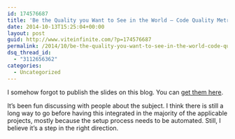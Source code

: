 ```yaml
---
id: 174576687
title: 'Be the Quality you Want to See in the World – Code Quality Metrics'
date: 2014-10-13T15:25:04+00:00
layout: post
guid: http://www.viteinfinite.com/?p=174576687
permalink: /2014/10/be-the-quality-you-want-to-see-in-the-world-code-quality-metrics/
dsq_thread_id:
  - "3112656362"
categories:
  - Uncategorized
---
```

I somehow forgot to publish the slides on this blog. You can [get them here](https://speakerdeck.com/viteinfinite/be-the-quality-you-want-to-see-in-the-world-code-quality-metrics).

It’s been fun discussing with people about the subject. I think there is still a long way to go before having this integrated in the majority of the applicable projects, mostly because the setup process needs to be automated. Still, I believe it’s a step in the right direction.